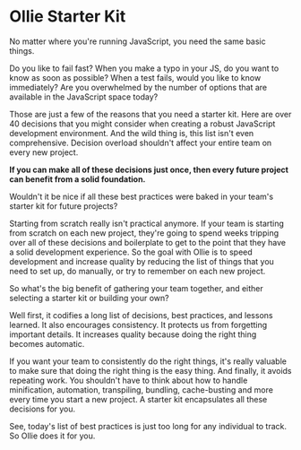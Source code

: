 # Ollie Starter Kit

No matter where you're running JavaScript, you need the same basic things.

Do you like to fail fast? 
When you make a typo in your JS, do you want to know as soon as possible?
When a test fails, would you like to know immediately?
Are you overwhelmed by the number of options that are available in the JavaScript space today?

Those are just a few of the reasons that you need a starter kit. Here are over 40 decisions that you might consider
when creating a robust JavaScript development environment. And the wild thing is, this list isn't even comprehensive.
Decision overload shouldn't affect your entire team on every new project.

**If you can make all of these decisions just
once, then every future project can benefit from a solid foundation.**

Wouldn't it be nice if all these best practices were baked in your team's starter kit for future projects?

Starting from scratch really isn't practical anymore. If your team is starting from scratch on each new project, they're going
to spend weeks tripping over all of these decisions and boilerplate to get to the point that they have a solid
development experience. So the goal with Ollie is to speed development and increase quality by reducing the list of
things that you need to set up, do manually, or try to remember on each new project.

So what's the big benefit of gathering your team together, and either selecting a starter kit or building your own?

Well first, it codifies a long list of decisions, best practices, and lessons learned. It also encourages consistency.
It protects us from forgetting important details. It increases quality because doing the right thing becomes automatic.

If you want your team to consistently do the right things, it's really valuable to make sure that doing the right thing
is the easy thing. And finally, it avoids repeating work. You shouldn't have to think about how to handle minification,
automation, transpiling, bundling, cache-busting and more every time you start a new project. A starter kit
encapsulates all these decisions for you.

See, today's list of best practices is just too long for any individual to track. So Ollie does it for you.
